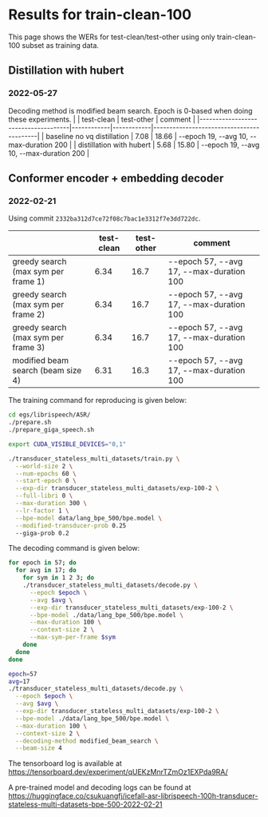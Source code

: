 # Results for train-clean-100

This page shows the WERs for test-clean/test-other using only
train-clean-100 subset as training data.

## Distillation with hubert
### 2022-05-27

Decoding method is modified beam search. Epoch is 0-based when doing these experiments.
|                                     | test-clean | test-other | comment                                  |
|-------------------------------------|------------|------------|------------------------------------------|
| baseline no vq distillation         | 7.08       | 18.66      | --epoch 19, --avg 10, --max-duration 200 |
| distillation with hubert            | 5.68       | 15.80      | --epoch 19, --avg 10, --max-duration 200 |

## Conformer encoder + embedding decoder

### 2022-02-21

Using commit `2332ba312d7ce72f08c7bac1e3312f7e3dd722dc`.

|                                     | test-clean | test-other | comment                                  |
|-------------------------------------|------------|------------|------------------------------------------|
| greedy search (max sym per frame 1) | 6.34       | 16.7       | --epoch 57, --avg 17, --max-duration 100 |
| greedy search (max sym per frame 2) | 6.34       | 16.7       | --epoch 57, --avg 17, --max-duration 100 |
| greedy search (max sym per frame 3) | 6.34       | 16.7       | --epoch 57, --avg 17, --max-duration 100 |
| modified beam search (beam size 4)  | 6.31       | 16.3       | --epoch 57, --avg 17, --max-duration 100 |


The training command for reproducing is given below:

```bash
cd egs/librispeech/ASR/
./prepare.sh
./prepare_giga_speech.sh

export CUDA_VISIBLE_DEVICES="0,1"

./transducer_stateless_multi_datasets/train.py \
  --world-size 2 \
  --num-epochs 60 \
  --start-epoch 0 \
  --exp-dir transducer_stateless_multi_datasets/exp-100-2 \
  --full-libri 0 \
  --max-duration 300 \
  --lr-factor 1 \
  --bpe-model data/lang_bpe_500/bpe.model \
  --modified-transducer-prob 0.25
  --giga-prob 0.2
```

The decoding command is given below:

```bash
for epoch in 57; do
  for avg in 17; do
    for sym in 1 2 3; do
    ./transducer_stateless_multi_datasets/decode.py \
      --epoch $epoch \
      --avg $avg \
      --exp-dir transducer_stateless_multi_datasets/exp-100-2 \
      --bpe-model ./data/lang_bpe_500/bpe.model \
      --max-duration 100 \
      --context-size 2 \
      --max-sym-per-frame $sym
    done
  done
done

epoch=57
avg=17
./transducer_stateless_multi_datasets/decode.py \
  --epoch $epoch \
  --avg $avg \
  --exp-dir transducer_stateless_multi_datasets/exp-100-2 \
  --bpe-model ./data/lang_bpe_500/bpe.model \
  --max-duration 100 \
  --context-size 2 \
  --decoding-method modified_beam_search \
  --beam-size 4
```

The tensorboard log is available at
<https://tensorboard.dev/experiment/qUEKzMnrTZmOz1EXPda9RA/>

A pre-trained model and decoding logs can be found at
<https://huggingface.co/csukuangfj/icefall-asr-librispeech-100h-transducer-stateless-multi-datasets-bpe-500-2022-02-21>
